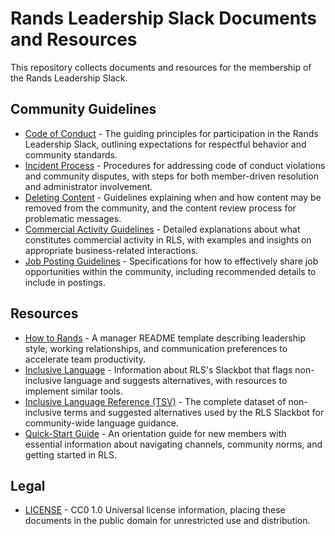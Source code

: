 # Rands Leadership Slack Documents and Resources

This repository collects documents and resources for the membership of the Rands Leadership Slack.

## Community Guidelines
* [Code of Conduct](https://github.com/randsleadershipslack/documents-and-resources/blob/master/code-of-conduct.md) - The guiding principles for participation in the Rands Leadership Slack, outlining expectations for respectful behavior and community standards.
* [Incident Process](https://github.com/randsleadershipslack/documents-and-resources/blob/master/incident-process.md) - Procedures for addressing code of conduct violations and community disputes, with steps for both member-driven resolution and administrator involvement.
* [Deleting Content](https://github.com/randsleadershipslack/documents-and-resources/blob/master/deleting-content.md) - Guidelines explaining when and how content may be removed from the community, and the content review process for problematic messages.
* [Commercial Activity Guidelines](https://github.com/randsleadershipslack/documents-and-resources/blob/master/commercial-activity.md) - Detailed explanations about what constitutes commercial activity in RLS, with examples and insights on appropriate business-related interactions.
* [Job Posting Guidelines](https://github.com/randsleadershipslack/documents-and-resources/blob/master/job-posting.md) - Specifications for how to effectively share job opportunities within the community, including recommended details to include in postings.

## Resources
* [How to Rands](https://github.com/randsleadershipslack/documents-and-resources/blob/master/howtorands.md) - A manager README template describing leadership style, working relationships, and communication preferences to accelerate team productivity.
* [Inclusive Language](https://github.com/randsleadershipslack/documents-and-resources/blob/master/InclusiveLanguage.md) - Information about RLS's Slackbot that flags non-inclusive language and suggests alternatives, with resources to implement similar tools.
* [Inclusive Language Reference (TSV)](https://github.com/randsleadershipslack/documents-and-resources/blob/master/RandsInclusiveLanguage.tsv) - The complete dataset of non-inclusive terms and suggested alternatives used by the RLS Slackbot for community-wide language guidance.
* [Quick-Start Guide](https://github.com/randsleadershipslack/documents-and-resources/blob/main/rls-quick-start-guide.md) - An orientation guide for new members with essential information about navigating channels, community norms, and getting started in RLS.

## Legal
* [LICENSE](https://github.com/randsleadershipslack/documents-and-resources/blob/master/LICENSE) - CC0 1.0 Universal license information, placing these documents in the public domain for unrestricted use and distribution.
